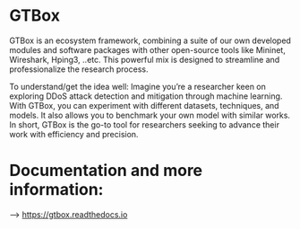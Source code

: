 # GTBox
GTBox is an ecosystem framework, combining a suite of our own developed modules and software packages with other open-source tools like Mininet, Wireshark, Hping3, ..etc. This powerful mix is designed to streamline and professionalize the research process.

To understand/get the idea well: Imagine you’re a researcher keen on exploring DDoS attack detection and mitigation through machine learning. With GTBox, you can experiment with different datasets, techniques, and models. It also allows you to benchmark your own model with similar works. In short, GTBox is the go-to tool for researchers seeking to advance their work with efficiency and precision.

# Documentation and more information: 
--> https://gtbox.readthedocs.io
